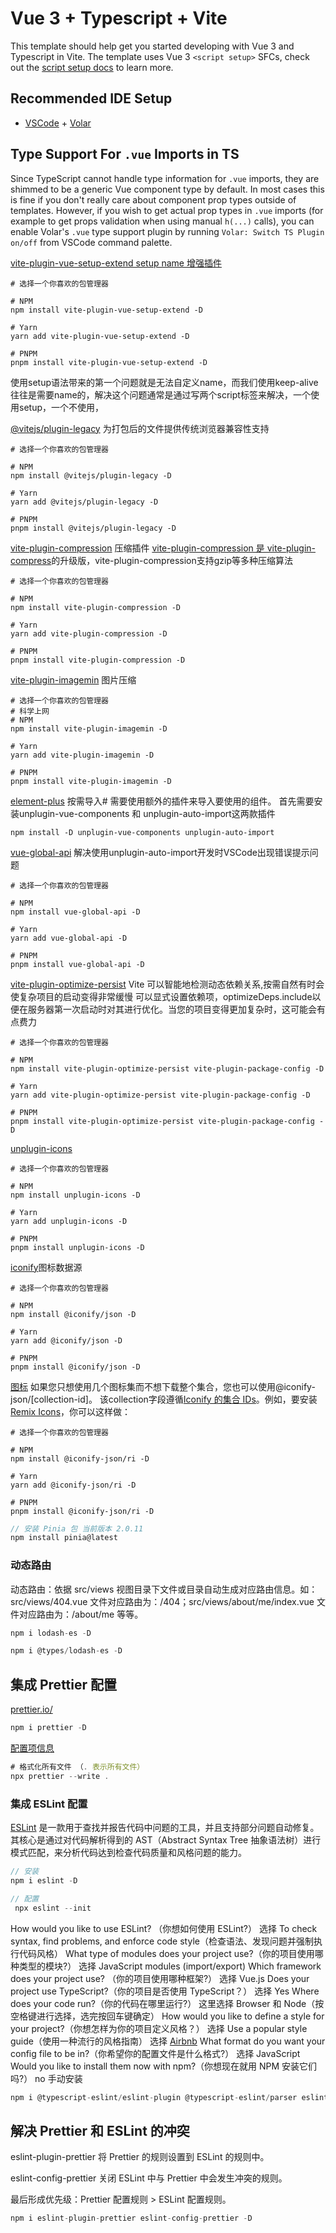 <!-- !! npm i 下载 -->
# Vue 3 + Typescript + Vite

This template should help get you started developing with Vue 3 and Typescript in Vite. The template uses Vue 3 `<script setup>` SFCs, check out the [script setup docs](https://v3.vuejs.org/api/sfc-script-setup.html#sfc-script-setup) to learn more.

## Recommended IDE Setup

- [VSCode](https://code.visualstudio.com/) + [Volar](https://marketplace.visualstudio.com/items?itemName=johnsoncodehk.volar)

## Type Support For `.vue` Imports in TS

Since TypeScript cannot handle type information for `.vue` imports, they are shimmed to be a generic Vue component type by default. In most cases this is fine if you don't really care about component prop types outside of templates. However, if you wish to get actual prop types in `.vue` imports (for example to get props validation when using manual `h(...)` calls), you can enable Volar's `.vue` type support plugin by running `Volar: Switch TS Plugin on/off` from VSCode command palette.

[vite-plugin-vue-setup-extend setup name 增强插件](https://www.npmjs.com/package/vite-plugin-vue-setup-extend)

```shell
# 选择一个你喜欢的包管理器

# NPM
npm install vite-plugin-vue-setup-extend -D

# Yarn
yarn add vite-plugin-vue-setup-extend -D

# PNPM
pnpm install vite-plugin-vue-setup-extend -D
```

使用setup语法带来的第一个问题就是无法自定义name，而我们使用keep-alive往往是需要name的，解决这个问题通常是通过写两个script标签来解决，一个使用setup，一个不使用，

[@vitejs/plugin-legacy](https://github.com/vitejs/vite/tree/main/packages/plugin-legacy) 为打包后的文件提供传统浏览器兼容性支持

```shell
# 选择一个你喜欢的包管理器

# NPM
npm install @vitejs/plugin-legacy -D

# Yarn
yarn add @vitejs/plugin-legacy -D

# PNPM
pnpm install @vitejs/plugin-legacy -D

```

[vite-plugin-compression](https://github.com/vbenjs/vite-plugin-compression) 压缩插件
[vite-plugin-compression 是 vite-plugin-compress](https://github.com/alloc/vite-plugin-compress)的升级版，vite-plugin-compression支持gzip等多种压缩算法

```shell
# 选择一个你喜欢的包管理器

# NPM
npm install vite-plugin-compression -D

# Yarn
yarn add vite-plugin-compression -D

# PNPM
pnpm install vite-plugin-compression -D
```

[vite-plugin-imagemin](https://github.com/anncwb/vite-plugin-imagemin) 图片压缩

```shell
# 选择一个你喜欢的包管理器
# 科学上网
# NPM
npm install vite-plugin-imagemin -D

# Yarn
yarn add vite-plugin-imagemin -D

# PNPM
pnpm install vite-plugin-imagemin -D

```

[element-plus](https://element-plus.gitee.io/zh-CN/)
按需导入#
需要使用额外的插件来导入要使用的组件。
首先需要安装unplugin-vue-components 和 unplugin-auto-import这两款插件

```shell
npm install -D unplugin-vue-components unplugin-auto-import
```

[vue-global-api](https://github.com/antfu/vue-global-api)
解决使用unplugin-auto-import开发时VSCode出现错误提示问题

```shell
# 选择一个你喜欢的包管理器

# NPM
npm install vue-global-api -D

# Yarn
yarn add vue-global-api -D

# PNPM
pnpm install vue-global-api -D 
```

[vite-plugin-optimize-persist](https://github.com/antfu/vite-plugin-optimize-persist)
Vite 可以智能地检测动态依赖关系,按需自然有时会使复杂项目的启动变得非常缓慢
可以显式设置依赖项，optimizeDeps.include以便在服务器第一次启动时对其进行优化。当您的项目变得更加复杂时，这可能会有点费力

```shell
# 选择一个你喜欢的包管理器

# NPM
npm install vite-plugin-optimize-persist vite-plugin-package-config -D

# Yarn
yarn add vite-plugin-optimize-persist vite-plugin-package-config -D

# PNPM
pnpm install vite-plugin-optimize-persist vite-plugin-package-config -D
```

[unplugin-icons](https://github.com/antfu/unplugin-icons)

```shell
# 选择一个你喜欢的包管理器

# NPM
npm install unplugin-icons -D

# Yarn
yarn add unplugin-icons -D

# PNPM
pnpm install unplugin-icons -D
```

[iconify](https://iconify.design/)图标数据源

```shell
# 选择一个你喜欢的包管理器

# NPM
npm install @iconify/json -D

# Yarn
yarn add @iconify/json -D

# PNPM
pnpm install @iconify/json -D
```

[图标](https://icones.js.org/)
如果您只想使用几个图标集而不想下载整个集合，您也可以使用@iconify-json/[collection-id]。 该collection字段遵循[Iconify 的集合 IDs](https://iconify.design/icon-sets/)。例如，要安装[Remix Icons](http://www.remixicon.cn/)，你可以这样做：

```shell
# 选择一个你喜欢的包管理器

# NPM
npm install @iconify-json/ri -D

# Yarn
yarn add @iconify-json/ri -D

# PNPM
pnpm install @iconify-json/ri -D
```

```ts
// 安装 Pinia 包 当前版本 2.0.11
npm install pinia@latest
```

### 动态路由

动态路由：依据 src/views 视图目录下文件或目录自动生成对应路由信息。如：src/views/404.vue 文件对应路由为：/404；src/views/about/me/index.vue 文件对应路由为：/about/me 等等。

```ts
npm i lodash-es -D
```

```ts
npm i @types/lodash-es -D
```

## 集成 Prettier 配置

[prettier.io/](https://prettier.io/)

```ts
npm i prettier -D
```

[配置项信息](https://prettier.io/docs/en/options.html)

```ts
# 格式化所有文件 （. 表示所有文件）
npx prettier --write .
```

### 集成 ESLint 配置

[ESLint](https://github.com/eslint/eslint) 是一款用于查找并报告代码中问题的工具，并且支持部分问题自动修复。其核心是通过对代码解析得到的 AST（Abstract Syntax Tree 抽象语法树）进行模式匹配，来分析代码达到检查代码质量和风格问题的能力。

```ts
// 安装
npm i eslint -D
```

```ts
// 配置
 npx eslint --init
```

How would you like to use ESLint? （你想如何使用 ESLint?）
选择 To check syntax, find problems, and enforce code style（检查语法、发现问题并强制执行代码风格）
What type of modules does your project use?（你的项目使用哪种类型的模块?）
选择 JavaScript modules (import/export)
Which framework does your project use? （你的项目使用哪种框架?）
选择 Vue.js
Does your project use TypeScript?（你的项目是否使用 TypeScript？）
选择 Yes
Where does your code run?（你的代码在哪里运行?）
这里选择 Browser 和 Node（按空格键进行选择，选完按回车键确定）
How would you like to define a style for your project?（你想怎样为你的项目定义风格？）
选择 Use a popular style guide（使用一种流行的风格指南）
选择 [Airbnb](https://github.com/airbnb/javascript)
What format do you want your config file to be in?（你希望你的配置文件是什么格式?）
选择 JavaScript
Would you like to install them now with npm?（你想现在就用 NPM 安装它们吗?）
no
手动安装

``` ts
npm i @typescript-eslint/eslint-plugin @typescript-eslint/parser eslint-config-airbnb-base eslint-plugin-import eslint-plugin-vue -D
```

## 解决 Prettier 和 ESLint 的冲突

eslint-plugin-prettier 将 Prettier 的规则设置到 ESLint 的规则中。

eslint-config-prettier 关闭 ESLint 中与 Prettier 中会发生冲突的规则。

最后形成优先级：Prettier 配置规则 > ESLint 配置规则。

```ts
npm i eslint-plugin-prettier eslint-config-prettier -D
```
